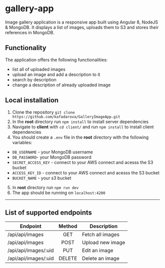 # gallery-app

Image gallery application is a responsive app built using Angular 8, NodeJS & MongoDB. It displays a list of images, uploads them to S3 and stores their references in MongoDB.

## Functionality  

The application offers the following functionalities:
  - list all of uploaded images
  - upload an image and add a description to it
  - search by description
  - change a description of already uploaded image

## Local installation
  1. Clone the repository `git clone https://github.com/kafadarova/GalleryImageApp.git`
  2. In the **root** directory run `npm install` to install server dependencies
  3. Navigate to **client** with `cd client/` and run `npm install` to install client dependencies
  4. You should create a `.env` file in the **root** directory with the following variables:
   - `DB_USERNAME` - your MongoDB username
   - `DB_PASSWORD`- your MongoDB password
   - `SECRET_ACCESS_KEY` - connect to your AWS connect and acesss the S3 bucket
   - `ACCESS_KEY_ID` - connect to your AWS connect and acesss the S3 bucket
   - `BUCKET_NAME` - your s3 bucket

  5. In **root** directory run `npm run dev`
  6. The app should be running on `localhost:4200`

  ------------------------------------  
## List of supported endpoints

  | Endpoint        | Method           | Description  |
  | ------------- |:-------------:| -----|
  | /api/api/images | GET | Fetch all images |
  | /api/api/images | POST | Upload new image |
  | /api/api/images/:uid | PUT | Edit an image |
  | /api/api/images/:uid | DELETE | Delete an image |
